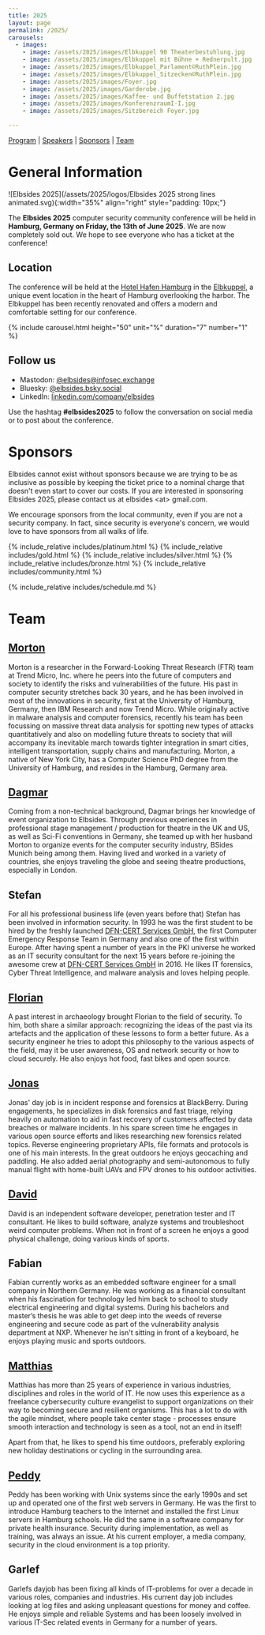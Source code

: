 ```yaml
---
title: 2025
layout: page
permalink: /2025/
carousels:
  - images:
    - image: /assets/2025/images/Elbkuppel 90 Theaterbestuhlung.jpg
    - image: /assets/2025/images/Elbkuppel mit Bühne + Rednerpult.jpg
    - image: /assets/2025/images/Elbkuppel_Parlament©RuthPlein.jpg
    - image: /assets/2025/images/Elbkuppel_Sitzecken©RuthPlein.jpg
    - image: /assets/2025/images/Foyer.jpg
    - image: /assets/2025/images/Garderobe.jpg
    - image: /assets/2025/images/Kaffee- und Buffetstation 2.jpg
    - image: /assets/2025/images/KonferenzraumI-I.jpg
    - image: /assets/2025/images/Sitzbereich Foyer.jpg

---
```

[Program](#program) | [Speakers](#speakers) | [Sponsors](#sponsors) | [Team](#team)

# General Information

![Elbsides 2025](/assets/2025/logos/Elbsides 2025 strong lines animated.svg){:width="35%" align="right" style="padding: 10px;"}

The **Elbsides 2025** computer security community conference will be held in **Hamburg, Germany on Friday, the 13th of June 2025**. We are now completely sold out. We hope to see everyone who has a ticket at the conference!

## Location

The conference will be held at the [Hotel Hafen Hamburg](https://www.hotel-hafen-hamburg.de) in the [Elbkuppel](https://www.hotel-hafen-hamburg.de/en/conferences/elbkuppel/), a unique event location in the heart of Hamburg overlooking the harbor. The Elbkuppel has been recently renovated and offers a modern and comfortable setting for our conference.


{% include carousel.html height="50" unit="%" duration="7" number="1" %}


## Follow us

* Mastodon: [@elbsides@infosec.exchange](https://infosec.exchange/@elbsides)
* Bluesky: [@elbsides.bsky.social](https://bsky.app/profile/elbsides.bsky.social)
* LinkedIn: [linkedin.com/company/elbsides](https://www.linkedin.com/company/elbsides/?viewAsMember=true)

Use the hashtag **#elbsides2025** to follow the conversation on social media or to post about the conference.


# Sponsors

Elbsides cannot exist without sponsors because we are trying to be as inclusive as possible by keeping the ticket price to a nominal charge that doesn't even start to cover our costs. If you are interested in sponsoring Elbsides 2025, please contact us at elbsides \<at\> gmail.com.

We encourage sponsors from the local community, even if you are not a security company. In fact, since security is everyone's concern, we would love to have sponsors from all walks of life.

{% include_relative includes/platinum.html %}
{% include_relative includes/gold.html %}
{% include_relative includes/silver.html %}
{% include_relative includes/bronze.html %}
{% include_relative includes/community.html %}

{% include_relative includes/schedule.md %}

# Team

## [Morton](https://mastodon.acm.org/@Sifu)

Morton is a researcher in the Forward-Looking Threat Research (FTR) team at Trend Micro, Inc. where he peers into the future of computers and society to identify the risks and vulnerabilities of the future. His past in computer security stretches back 30 years, and he has been involved in most of the innovations in security, first at the University of Hamburg, Germany, then IBM Research and now Trend Micro. While originally active in malware analysis and computer forensics, recently his team has been focussing on massive threat data analysis for spotting new types of attacks quantitatively and also on modelling future threats to society that will accompany its inevitable march towards tighter integration in smart cities, intelligent transportation, supply chains and manufacturing. Morton, a native of New York City, has a Computer Science PhD degree from the University of Hamburg, and resides in the Hamburg, Germany area.

## [Dagmar](https://twitter.com/wisecrackling)

Coming from a non-technical background, Dagmar brings her knowledge of event organization to Elbsides. Through previous experiences in professional stage management / production for theatre in the UK and US, as well as Sci-Fi conventions in Germany, she teamed up with her husband Morton to organize events for the computer security industry, BSides Munich being among them. Having lived and worked in a variety of countries, she enjoys traveling the globe and seeing theatre productions, especially in London.

## Stefan

For all his professional business life (even years before that) Stefan has been involved in information security. In 1993 he was the first student to be hired by the freshly launched [DFN-CERT Services GmbH](https://www.dfn-cert.de/), the first Computer Emergency Response Team in Germany and also one of the first within Europe. After having spent a number of years in the PKI universe he worked as an IT security consultant for the next 15 years before re-joining the awesome crew at [DFN-CERT Services GmbH](https://www.dfn-cert.de/) in 2016. He likes IT forensics, Cyber Threat Intelligence, and malware analysis and loves helping people.

## [Florian](https://mastodon.social/@shantycode)

A past interest in archaeology brought Florian to the field of security. To him, both share a similar approach: recognizing the ideas of the past via its artefacts and the application of these lessons to form a better future. As a security engineer he tries to adopt this philosophy to the various aspects of the field, may it be user awareness, OS and network security or how to cloud securely. He also enjoys hot food, fast bikes and open source.

## [Jonas](https://social.jonaskoeritz.de/@jonas)

Jonas' day job is in incident response and forensics at BlackBerry. During engagements, he specializes in disk forensics and fast triage, relying heavily on automation to aid in fast recovery of customers affected by data breaches or malware incidents. In his spare screen time he engages in various open source efforts and likes researching new forensics related topics. Reverse engineering proprietary APIs, file formats and protocols is one of his main interests. In the great outdoors he enjoys geocaching and paddling. He also added aerial photography and semi-autonomous to fully manual flight with home-built UAVs and FPV drones to his outdoor activities.

## [David](https://davidhamann.de)

David is an independent software developer, penetration tester and IT consultant. He likes to build software, analyze systems and troubleshoot weird computer problems. When not in front of a screen he enjoys a good physical challenge, doing various kinds of sports.

## Fabian

Fabian currently works as an embedded software engineer for a small company in Northern Germany. He was working as a financial consultant when his fascination for technology led him back to school to study electrical engineering and digital systems. During his bachelors and master’s thesis he was able to get deep into the weeds of reverse engineering and secure code as part of the vulnerability analysis department at NXP. Whenever he isn't sitting in front of a keyboard, he enjoys playing music and sports outdoors.

## [Matthias](https://matthiashammerschmidt.de)

Matthias has more than 25 years of experience in various industries, disciplines and roles in the world of IT. He now uses this experience as a freelance cybersecurity culture evangelist to support organizations on their way to becoming secure and resilient organisms. This has a lot to do with the agile mindset, where people take center stage - processes ensure smooth interaction and technology is seen as a tool, not an end in itself!

Apart from that, he likes to spend his time outdoors, preferably exploring new holiday destinations or cycling in the surrounding area.

## [Peddy](https://www.peddy.net)

Peddy has been working with Unix systems since the early 1990s and set up and operated one of the first web servers in Germany. He was the first to introduce Hamburg teachers to the Internet and installed the first Linux servers in Hamburg schools.  He did the same in a software company for private health insurance. Security during implementation, as well as training, was always an issue. At his current employer, a media company, security in the cloud environment is a top priority.

## Garlef

Garlefs dayjob has been fixing all kinds of IT-problems for over a decade in various roles, companies and industries. His current day job includes looking at log files and asking unpleasant questions for money and coffee. He enjoys simple and reliable Systems and has been loosely involved in various IT-Sec related events in Germany for a number of years.
